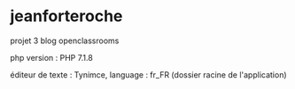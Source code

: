 # jeanforteroche
projet 3 blog openclassrooms

php version :
PHP 7.1.8

éditeur de texte :
Tynimce, language : fr_FR (dossier racine de l'application)
